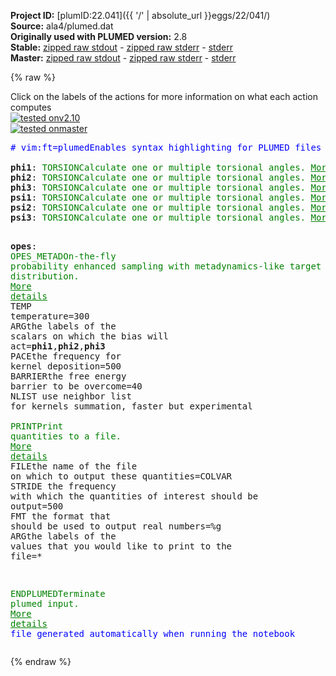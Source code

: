 **Project ID:** [plumID:22.041]({{ '/' | absolute_url }}eggs/22/041/)  
**Source:** ala4/plumed.dat  
**Originally used with PLUMED version:** 2.8  
**Stable:** [zipped raw stdout](plumed.dat.plumed.stdout.txt.zip) - [zipped raw stderr](plumed.dat.plumed.stderr.txt.zip) - [stderr](plumed.dat.plumed.stderr)  
**Master:** [zipped raw stdout](plumed.dat.plumed_master.stdout.txt.zip) - [zipped raw stderr](plumed.dat.plumed_master.stderr.txt.zip) - [stderr](plumed.dat.plumed_master.stderr)  

{% raw %}
<div class="plumedpreheader">
<div class="headerInfo" id="value_details_data/ala4/plumed.dat"> Click on the labels of the actions for more information on what each action computes </div>
<div class="containerBadge">
<div class="headerBadge"><a href="plumed.dat.plumed.stderr"><img src="https://img.shields.io/badge/v2.10-passing-green.svg" alt="tested onv2.10" /></a></div>
<div class="headerBadge"><a href="plumed.dat.plumed_master.stderr"><img src="https://img.shields.io/badge/master-passing-green.svg" alt="tested onmaster" /></a></div>
</div>
</div>
<pre class="plumedlisting">
<span class="plumedtooltip" style="color:blue"># vim:ft=plumed<span class="right">Enables syntax highlighting for PLUMED files in vim. See <a href="https://www.plumed.org/doc-master/user-doc/html/vim">here for more details. </a><i></i></span></span>
<br/><b name="data/ala4/plumed.datphi1" onclick='showPath("data/ala4/plumed.dat","data/ala4/plumed.datphi1","data/ala4/plumed.datphi1","brown")'>phi1</b>: <span class="plumedtooltip" style="color:green">TORSION<span class="right">Calculate one or multiple torsional angles. <a href="https://www.plumed.org/doc-master/user-doc/html/TORSION" style="color:green">More details</a><i></i></span></span> <span class="plumedtooltip">ATOMS<span class="right">the four atoms involved in the torsional angle<i></i></span></span>=5,7,9,15
<span style="display:none;" id="data/ala4/plumed.datphi1">The TORSION action with label <b>phi1</b> calculates the following quantities:<table  align="center" frame="void" width="95%" cellpadding="5%"><tr><td width="5%"><b> Quantity </b>  </td><td><b> Description </b> </td></tr><tr><td width="5%">phi1.value</td><td>the TORSION involving these atoms</td></tr></table></span><b name="data/ala4/plumed.datphi2" onclick='showPath("data/ala4/plumed.dat","data/ala4/plumed.datphi2","data/ala4/plumed.datphi2","brown")'>phi2</b>: <span class="plumedtooltip" style="color:green">TORSION<span class="right">Calculate one or multiple torsional angles. <a href="https://www.plumed.org/doc-master/user-doc/html/TORSION" style="color:green">More details</a><i></i></span></span> <span class="plumedtooltip">ATOMS<span class="right">the four atoms involved in the torsional angle<i></i></span></span>=15,17,19,25
<span style="display:none;" id="data/ala4/plumed.datphi2">The TORSION action with label <b>phi2</b> calculates the following quantities:<table  align="center" frame="void" width="95%" cellpadding="5%"><tr><td width="5%"><b> Quantity </b>  </td><td><b> Description </b> </td></tr><tr><td width="5%">phi2.value</td><td>the TORSION involving these atoms</td></tr></table></span><b name="data/ala4/plumed.datphi3" onclick='showPath("data/ala4/plumed.dat","data/ala4/plumed.datphi3","data/ala4/plumed.datphi3","brown")'>phi3</b>: <span class="plumedtooltip" style="color:green">TORSION<span class="right">Calculate one or multiple torsional angles. <a href="https://www.plumed.org/doc-master/user-doc/html/TORSION" style="color:green">More details</a><i></i></span></span> <span class="plumedtooltip">ATOMS<span class="right">the four atoms involved in the torsional angle<i></i></span></span>=25,27,29,35
<span style="display:none;" id="data/ala4/plumed.datphi3">The TORSION action with label <b>phi3</b> calculates the following quantities:<table  align="center" frame="void" width="95%" cellpadding="5%"><tr><td width="5%"><b> Quantity </b>  </td><td><b> Description </b> </td></tr><tr><td width="5%">phi3.value</td><td>the TORSION involving these atoms</td></tr></table></span><b name="data/ala4/plumed.datpsi1" onclick='showPath("data/ala4/plumed.dat","data/ala4/plumed.datpsi1","data/ala4/plumed.datpsi1","brown")'>psi1</b>: <span class="plumedtooltip" style="color:green">TORSION<span class="right">Calculate one or multiple torsional angles. <a href="https://www.plumed.org/doc-master/user-doc/html/TORSION" style="color:green">More details</a><i></i></span></span> <span class="plumedtooltip">ATOMS<span class="right">the four atoms involved in the torsional angle<i></i></span></span>=7,9,15,17
<span style="display:none;" id="data/ala4/plumed.datpsi1">The TORSION action with label <b>psi1</b> calculates the following quantities:<table  align="center" frame="void" width="95%" cellpadding="5%"><tr><td width="5%"><b> Quantity </b>  </td><td><b> Description </b> </td></tr><tr><td width="5%">psi1.value</td><td>the TORSION involving these atoms</td></tr></table></span><b name="data/ala4/plumed.datpsi2" onclick='showPath("data/ala4/plumed.dat","data/ala4/plumed.datpsi2","data/ala4/plumed.datpsi2","brown")'>psi2</b>: <span class="plumedtooltip" style="color:green">TORSION<span class="right">Calculate one or multiple torsional angles. <a href="https://www.plumed.org/doc-master/user-doc/html/TORSION" style="color:green">More details</a><i></i></span></span> <span class="plumedtooltip">ATOMS<span class="right">the four atoms involved in the torsional angle<i></i></span></span>=17,19,25,27
<span style="display:none;" id="data/ala4/plumed.datpsi2">The TORSION action with label <b>psi2</b> calculates the following quantities:<table  align="center" frame="void" width="95%" cellpadding="5%"><tr><td width="5%"><b> Quantity </b>  </td><td><b> Description </b> </td></tr><tr><td width="5%">psi2.value</td><td>the TORSION involving these atoms</td></tr></table></span><b name="data/ala4/plumed.datpsi3" onclick='showPath("data/ala4/plumed.dat","data/ala4/plumed.datpsi3","data/ala4/plumed.datpsi3","brown")'>psi3</b>: <span class="plumedtooltip" style="color:green">TORSION<span class="right">Calculate one or multiple torsional angles. <a href="https://www.plumed.org/doc-master/user-doc/html/TORSION" style="color:green">More details</a><i></i></span></span> <span class="plumedtooltip">ATOMS<span class="right">the four atoms involved in the torsional angle<i></i></span></span>=27,29,35,37

<span style="display:none;" id="data/ala4/plumed.datpsi3">The TORSION action with label <b>psi3</b> calculates the following quantities:<table  align="center" frame="void" width="95%" cellpadding="5%"><tr><td width="5%"><b> Quantity </b>  </td><td><b> Description </b> </td></tr><tr><td width="5%">psi3.value</td><td>the TORSION involving these atoms</td></tr></table></span><b name="data/ala4/plumed.datopes" onclick='showPath("data/ala4/plumed.dat","data/ala4/plumed.datopes","data/ala4/plumed.datopes","brown")'>opes</b>: <span class="plumedtooltip" style="color:green">OPES_METAD<span class="right">On-the-fly probability enhanced sampling with metadynamics-like target distribution. <a href="https://www.plumed.org/doc-master/user-doc/html/OPES_METAD" style="color:green">More details</a><i></i></span></span> <span class="plumedtooltip">TEMP<span class="right"> temperature<i></i></span></span>=300 <span class="plumedtooltip">ARG<span class="right">the labels of the scalars on which the bias will act<i></i></span></span>=<b name="data/ala4/plumed.datphi1">phi1</b>,<b name="data/ala4/plumed.datphi2">phi2</b>,<b name="data/ala4/plumed.datphi3">phi3</b> <span class="plumedtooltip">PACE<span class="right">the frequency for kernel deposition<i></i></span></span>=500 <span class="plumedtooltip">BARRIER<span class="right">the free energy barrier to be overcome<i></i></span></span>=40 <span class="plumedtooltip">NLIST<span class="right"> use neighbor list for kernels summation, faster but experimental<i></i></span></span>
<br/><span style="display:none;" id="data/ala4/plumed.datopes">The OPES_METAD action with label <b>opes</b> calculates the following quantities:<table  align="center" frame="void" width="95%" cellpadding="5%"><tr><td width="5%"><b> Quantity </b>  </td><td><b> Description </b> </td></tr><tr><td width="5%">opes.bias</td><td>the instantaneous value of the bias potential</td></tr><tr><td width="5%">opes.rct</td><td>estimate of c(t)</td></tr><tr><td width="5%">opes.zed</td><td>estimate of Z_n</td></tr><tr><td width="5%">opes.neff</td><td>effective sample size</td></tr><tr><td width="5%">opes.nker</td><td>total number of compressed kernels used to represent the bias</td></tr><tr><td width="5%">opes.nlker</td><td>number of kernels in the neighbor list</td></tr><tr><td width="5%">opes.nlsteps</td><td>number of steps from last neighbor list update</td></tr></table></span><span class="plumedtooltip" style="color:green">PRINT<span class="right">Print quantities to a file. <a href="https://www.plumed.org/doc-master/user-doc/html/PRINT" style="color:green">More details</a><i></i></span></span> <span class="plumedtooltip">FILE<span class="right">the name of the file on which to output these quantities<i></i></span></span>=COLVAR <span class="plumedtooltip">STRIDE<span class="right"> the frequency with which the quantities of interest should be output<i></i></span></span>=500 <span class="plumedtooltip">FMT<span class="right"> the format that should be used to output real numbers<i></i></span></span>=%g <span class="plumedtooltip">ARG<span class="right">the labels of the values that you would like to print to the file<i></i></span></span>=*
    
<span style="display:none;" id="data/ala4/plumed.dat">The PRINT action with label <b></b> calculates something</span><span class="plumedtooltip" style="color:green">ENDPLUMED<span class="right">Terminate plumed input. <a href="https://www.plumed.org/doc-master/user-doc/html/ENDPLUMED" style="color:green">More details</a><i></i></span></span><span style="color:blue" class="comment">
file generated automatically when running the notebook
</span></pre>
{% endraw %}
